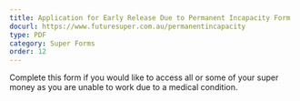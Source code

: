 ```yaml
---
title: Application for Early Release Due to Permanent Incapacity Form
docurl: https://www.futuresuper.com.au/permanentincapacity
type: PDF
category: Super Forms
order: 12
---
```


Complete this form if you would like to access all or some of your super money as you are unable to work due to a medical condition.

